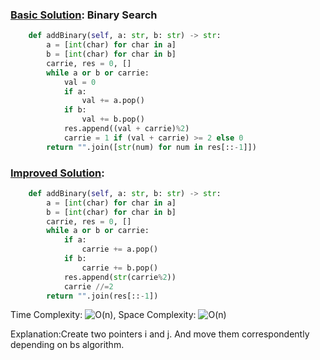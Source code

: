 ### [Basic Solution](/Binary/FirstBadVersion/basic_sol.py): Binary Search

```python
    def addBinary(self, a: str, b: str) -> str:
        a = [int(char) for char in a]
        b = [int(char) for char in b]
        carrie, res = 0, []
        while a or b or carrie: 
            val = 0 
            if a:
                val += a.pop()
            if b:
                val += b.pop()
            res.append((val + carrie)%2)
            carrie = 1 if (val + carrie) >= 2 else 0
        return "".join([str(num) for num in res[::-1]])
```

### [Improved Solution](/BinarySearch/FirstBadVersion/basic_sol.py):

```python
    def addBinary(self, a: str, b: str) -> str:
        a = [int(char) for char in a]
        b = [int(char) for char in b]
        carrie, res = 0, []
        while a or b or carrie: 
            if a:
                carrie += a.pop()
            if b:
                carrie += b.pop()
            res.append(str(carrie%2))
            carrie //=2
        return "".join(res[::-1])
```

Time Complexity: ![O(n)](<https://latex.codecogs.com/svg.image?\inline&space;O(log_n)>), Space Complexity: ![O(n)](<https://latex.codecogs.com/svg.image?\inline&space;O(1)>)

Explanation:Create two pointers i and j. And move them correspondently depending on bs algorithm.